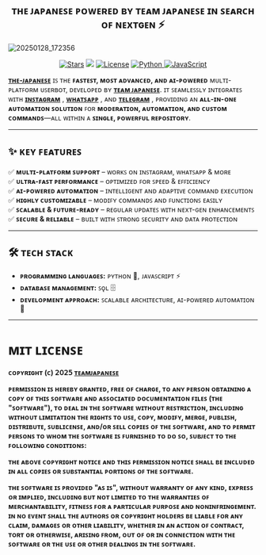 <h2 align="center">
    ᴛʜᴇ ᴊᴀᴘᴀɴᴇꜱᴇ ᴘᴏᴡᴇʀᴇᴅ ʙʏ ᴛᴇᴀᴍ ᴊᴀᴘᴀɴᴇꜱᴇ
    ɪɴ ꜱᴇᴀʀᴄʜ ᴏꜰ ɴᴇxᴛɢᴇɴ ⚡
</h2>

![20250128_172356](https://github.com/user-attachments/assets/8d5b6dd5-53da-4023-9d0c-7cbd104bf723)
  
<p align="center">
<a href="https://github.com/TeamJapanese/The-Japanese/stargazers"><img src="https://img.shields.io/github/stars/TeamJapanese/The-Japanese?color=black&logo=github&logoColor=black&style=for-the-badge" alt="Stars"/></a>
<a href="https://github.com/TeamJapanese/The-Japanese/network/members"> <img src="https://img.shields.io/github/forks/TeamJapanese/The-Japanese?color=black&logo=github&logoColor=black&style=for-the-badge"/></a>
<a href="https://github.com/TeamJapanese/The-Japanese/blob/master/LICENSE"> <img src="https://img.shields.io/badge/License-MIT-blueviolet?style=for-the-badge" alt="License"/></a>
<a href="https://www.python.org/">
  <img src="https://img.shields.io/badge/Written%20in-Python-blue?style=for-the-badge&logo=python" alt="Python"/>
</a>
<a href="https://developer.mozilla.org/en-US/docs/Web/JavaScript">
  <img src="https://img.shields.io/badge/Written%20in-JavaScript-yellow?style=for-the-badge&logo=javascript" alt="JavaScript"/>
</a>
</p>


**[ᴛʜᴇ-ᴊᴀᴘᴀɴᴇꜱᴇ](https://github.com/TeamJapanese/The-Japanese)** ɪꜱ ᴛʜᴇ **ꜰᴀꜱᴛᴇꜱᴛ, ᴍᴏꜱᴛ ᴀᴅᴠᴀɴᴄᴇᴅ, ᴀɴᴅ ᴀɪ-ᴘᴏᴡᴇʀᴇᴅ** ᴍᴜʟᴛɪ-ᴘʟᴀᴛꜰᴏʀᴍ ᴜꜱᴇʀʙᴏᴛ, ᴅᴇᴠᴇʟᴏᴘᴇᴅ ʙʏ **[ᴛᴇᴀᴍ ᴊᴀᴘᴀɴᴇꜱᴇ](https://github.com/TeamJapanese)**. ɪᴛ ꜱᴇᴀᴍʟᴇꜱꜱʟʏ ɪɴᴛᴇɢʀᴀᴛᴇꜱ ᴡɪᴛʜ **[ɪɴꜱᴛᴀɢʀᴀᴍ](https://www.instagram.com)** , **[ᴡʜᴀᴛꜱᴀᴘᴘ](https://www.whatsapp.com)** , ᴀɴᴅ **[ᴛᴇʟᴇɢʀᴀᴍ](https://telegram.org)** , ᴘʀᴏᴠɪᴅɪɴɢ ᴀɴ **ᴀʟʟ-ɪɴ-ᴏɴᴇ ᴀᴜᴛᴏᴍᴀᴛɪᴏɴ ꜱᴏʟᴜᴛɪᴏɴ** ꜰᴏʀ **ᴍᴏᴅᴇʀᴀᴛɪᴏɴ, ᴀᴜᴛᴏᴍᴀᴛɪᴏɴ, ᴀɴᴅ ᴄᴜꜱᴛᴏᴍ ᴄᴏᴍᴍᴀɴᴅꜱ**—ᴀʟʟ ᴡɪᴛʜɪɴ ᴀ **ꜱɪɴɢʟᴇ, ᴘᴏᴡᴇʀꜰᴜʟ ʀᴇᴘᴏꜱɪᴛᴏʀʏ**.  

---

## ✨ **ᴋᴇʏ ꜰᴇᴀᴛᴜʀᴇꜱ**  
✅ **ᴍᴜʟᴛɪ-ᴘʟᴀᴛꜰᴏʀᴍ ꜱᴜᴘᴘᴏʀᴛ** – ᴡᴏʀᴋꜱ ᴏɴ ɪɴꜱᴛᴀɢʀᴀᴍ, ᴡʜᴀᴛꜱᴀᴘᴘ & ᴍᴏʀᴇ  
✅ **ᴜʟᴛʀᴀ-ꜰᴀꜱᴛ ᴘᴇʀꜰᴏʀᴍᴀɴᴄᴇ** – ᴏᴘᴛɪᴍɪᴢᴇᴅ ꜰᴏʀ ꜱᴘᴇᴇᴅ & ᴇꜰꜰɪᴄɪᴇɴᴄʏ  
✅ **ᴀɪ-ᴘᴏᴡᴇʀᴇᴅ ᴀᴜᴛᴏᴍᴀᴛɪᴏɴ** – ɪɴᴛᴇʟʟɪɢᴇɴᴛ ᴀɴᴅ ᴀᴅᴀᴘᴛɪᴠᴇ ᴄᴏᴍᴍᴀɴᴅ ᴇxᴇᴄᴜᴛɪᴏɴ  
✅ **ʜɪɢʜʟʏ ᴄᴜꜱᴛᴏᴍɪᴢᴀʙʟᴇ** – ᴍᴏᴅɪꜰʏ ᴄᴏᴍᴍᴀɴᴅꜱ ᴀɴᴅ ꜰᴜɴᴄᴛɪᴏɴꜱ ᴇᴀꜱɪʟʏ  
✅ **ꜱᴄᴀʟᴀʙʟᴇ & ꜰᴜᴛᴜʀᴇ-ʀᴇᴀᴅʏ** – ʀᴇɢᴜʟᴀʀ ᴜᴘᴅᴀᴛᴇꜱ ᴡɪᴛʜ ɴᴇxᴛ-ɢᴇɴ ᴇɴʜᴀɴᴄᴇᴍᴇɴᴛꜱ  
✅ **ꜱᴇᴄᴜʀᴇ & ʀᴇʟɪᴀʙʟᴇ** – ʙᴜɪʟᴛ ᴡɪᴛʜ ꜱᴛʀᴏɴɢ ꜱᴇᴄᴜʀɪᴛʏ ᴀɴᴅ ᴅᴀᴛᴀ ᴘʀᴏᴛᴇᴄᴛɪᴏɴ  

---

## 🛠 **ᴛᴇᴄʜ ꜱᴛᴀᴄᴋ**  
- **ᴘʀᴏɢʀᴀᴍᴍɪɴɢ ʟᴀɴɢᴜᴀɢᴇꜱ:** ᴘʏᴛʜᴏɴ 🐍, ᴊᴀᴠᴀꜱᴄʀɪᴘᴛ ⚡  
- **ᴅᴀᴛᴀʙᴀꜱᴇ ᴍᴀɴᴀɢᴇᴍᴇɴᴛ:** ꜱǫʟ 🗄️  
- **ᴅᴇᴠᴇʟᴏᴘᴍᴇɴᴛ ᴀᴘᴘʀᴏᴀᴄʜ:** ꜱᴄᴀʟᴀʙʟᴇ ᴀʀᴄʜɪᴛᴇᴄᴛᴜʀᴇ, ᴀɪ-ᴘᴏᴡᴇʀᴇᴅ ᴀᴜᴛᴏᴍᴀᴛɪᴏɴ 🤖  

---

# **ᴍɪᴛ ʟɪᴄᴇɴꜱᴇ**

**ᴄᴏᴘʏʀɪɢʜᴛ (ᴄ) 𝟤𝟢𝟤𝟧 [ᴛᴇᴀᴍᴊᴀᴘᴀɴᴇꜱᴇ](https://github.com/TeamJapanese/)**

**ᴘᴇʀᴍɪꜱꜱɪᴏɴ ɪꜱ ʜᴇʀᴇʙʏ ɢʀᴀɴᴛᴇᴅ, ꜰʀᴇᴇ ᴏꜰ ᴄʜᴀʀɢᴇ, ᴛᴏ ᴀɴʏ ᴘᴇʀꜱᴏɴ ᴏʙᴛᴀɪɴɪɴɢ ᴀ ᴄᴏᴘʏ
ᴏꜰ ᴛʜɪꜱ ꜱᴏꜰᴛᴡᴀʀᴇ ᴀɴᴅ ᴀꜱꜱᴏᴄɪᴀᴛᴇᴅ ᴅᴏᴄᴜᴍᴇɴᴛᴀᴛɪᴏɴ ꜰɪʟᴇꜱ (ᴛʜᴇ "ꜱᴏꜰᴛᴡᴀʀᴇ"), ᴛᴏ ᴅᴇᴀʟ
ɪɴ ᴛʜᴇ ꜱᴏꜰᴛᴡᴀʀᴇ ᴡɪᴛʜᴏᴜᴛ ʀᴇꜱᴛʀɪᴄᴛɪᴏɴ, ɪɴᴄʟᴜᴅɪɴɢ ᴡɪᴛʜᴏᴜᴛ ʟɪᴍɪᴛᴀᴛɪᴏɴ ᴛʜᴇ ʀɪɢʜᴛꜱ
ᴛᴏ ᴜꜱᴇ, ᴄᴏᴘʏ, ᴍᴏᴅɪꜰʏ, ᴍᴇʀɢᴇ, ᴘᴜʙʟɪꜱʜ, ᴅɪꜱᴛʀɪʙᴜᴛᴇ, ꜱᴜʙʟɪᴄᴇɴꜱᴇ, ᴀɴᴅ/ᴏʀ ꜱᴇʟʟ
ᴄᴏᴘɪᴇꜱ ᴏꜰ ᴛʜᴇ ꜱᴏꜰᴛᴡᴀʀᴇ, ᴀɴᴅ ᴛᴏ ᴘᴇʀᴍɪᴛ ᴘᴇʀꜱᴏɴꜱ ᴛᴏ ᴡʜᴏᴍ ᴛʜᴇ ꜱᴏꜰᴛᴡᴀʀᴇ ɪꜱ
ꜰᴜʀɴɪꜱʜᴇᴅ ᴛᴏ ᴅᴏ ꜱᴏ, ꜱᴜʙᴊᴇᴄᴛ ᴛᴏ ᴛʜᴇ ꜰᴏʟʟᴏᴡɪɴɢ ᴄᴏɴᴅɪᴛɪᴏɴꜱ:**

**ᴛʜᴇ ᴀʙᴏᴠᴇ ᴄᴏᴘʏʀɪɢʜᴛ ɴᴏᴛɪᴄᴇ ᴀɴᴅ ᴛʜɪꜱ ᴘᴇʀᴍɪꜱꜱɪᴏɴ ɴᴏᴛɪᴄᴇ ꜱʜᴀʟʟ ʙᴇ ɪɴᴄʟᴜᴅᴇᴅ ɪɴ ᴀʟʟ
ᴄᴏᴘɪᴇꜱ ᴏʀ ꜱᴜʙꜱᴛᴀɴᴛɪᴀʟ ᴘᴏʀᴛɪᴏɴꜱ ᴏꜰ ᴛʜᴇ ꜱᴏꜰᴛᴡᴀʀᴇ.**

**ᴛʜᴇ ꜱᴏꜰᴛᴡᴀʀᴇ ɪꜱ ᴘʀᴏᴠɪᴅᴇᴅ "ᴀꜱ ɪꜱ", ᴡɪᴛʜᴏᴜᴛ ᴡᴀʀʀᴀɴᴛʏ ᴏꜰ ᴀɴʏ ᴋɪɴᴅ, ᴇxᴘʀᴇꜱꜱ ᴏʀ
ɪᴍᴘʟɪᴇᴅ, ɪɴᴄʟᴜᴅɪɴɢ ʙᴜᴛ ɴᴏᴛ ʟɪᴍɪᴛᴇᴅ ᴛᴏ ᴛʜᴇ ᴡᴀʀʀᴀɴᴛɪᴇꜱ ᴏꜰ ᴍᴇʀᴄʜᴀɴᴛᴀʙɪʟɪᴛʏ,
ꜰɪᴛɴᴇꜱꜱ ꜰᴏʀ ᴀ ᴘᴀʀᴛɪᴄᴜʟᴀʀ ᴘᴜʀᴘᴏꜱᴇ ᴀɴᴅ ɴᴏɴɪɴꜰʀɪɴɢᴇᴍᴇɴᴛ. ɪɴ ɴᴏ ᴇᴠᴇɴᴛ ꜱʜᴀʟʟ ᴛʜᴇ
ᴀᴜᴛʜᴏʀꜱ ᴏʀ ᴄᴏᴘʏʀɪɢʜᴛ ʜᴏʟᴅᴇʀꜱ ʙᴇ ʟɪᴀʙʟᴇ ꜰᴏʀ ᴀɴʏ ᴄʟᴀɪᴍ, ᴅᴀᴍᴀɢᴇꜱ ᴏʀ ᴏᴛʜᴇʀ
ʟɪᴀʙɪʟɪᴛʏ, ᴡʜᴇᴛʜᴇʀ ɪɴ ᴀɴ ᴀᴄᴛɪᴏɴ ᴏꜰ ᴄᴏɴᴛʀᴀᴄᴛ, ᴛᴏʀᴛ ᴏʀ ᴏᴛʜᴇʀᴡɪꜱᴇ, ᴀʀɪꜱɪɴɢ ꜰʀᴏᴍ,
ᴏᴜᴛ ᴏꜰ ᴏʀ ɪɴ ᴄᴏɴɴᴇᴄᴛɪᴏɴ ᴡɪᴛʜ ᴛʜᴇ ꜱᴏꜰᴛᴡᴀʀᴇ ᴏʀ ᴛʜᴇ ᴜꜱᴇ ᴏʀ ᴏᴛʜᴇʀ ᴅᴇᴀʟɪɴɢꜱ ɪɴ ᴛʜᴇ
ꜱᴏꜰᴛᴡᴀʀᴇ.**
